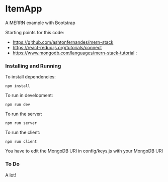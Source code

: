 # ItemApp

A MERRN example with Bootstrap

Starting points for this code:
* <https://github.com/ashtonfernandes/mern-stack>
* <https://react-redux.js.org/tutorials/connect>
* <https://www.mongodb.com/languages/mern-stack-tutorial>
:
### Installing and Running

To install dependencies:
```
npm install
```

To run in development:
```
npm run dev
```
To run the server:
```
npm run server
```
To run the client:
```
npm run client
```
You have to edit the MongoDB URI in config/keys.js with your MongoDB URI

### To Do

A lot!
